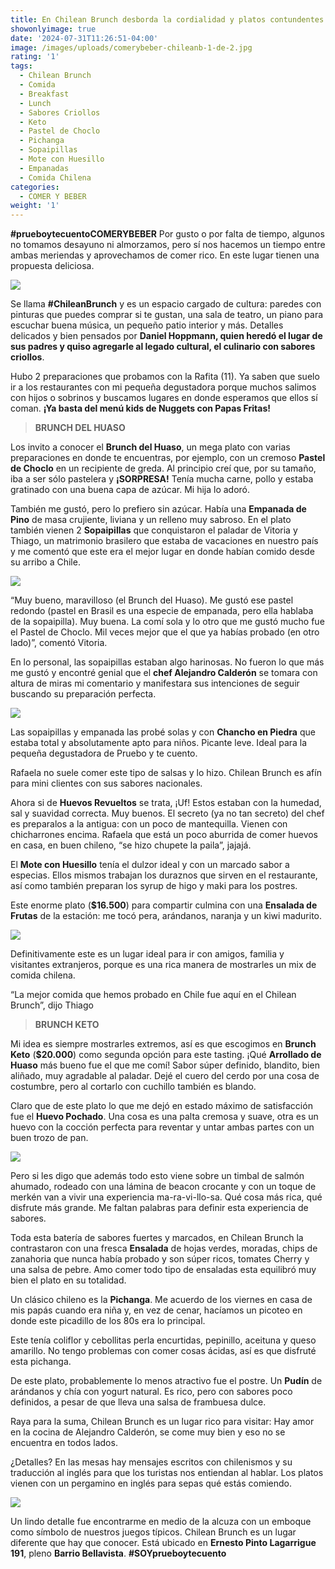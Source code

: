 ```yaml
---
title: En Chilean Brunch desborda la cordialidad y platos contundentes
showonlyimage: true
date: '2024-07-31T11:26:51-04:00'
image: /images/uploads/comerybeber-chileanb-1-de-2.jpg
rating: '1'
tags:
  - Chilean Brunch
  - Comida
  - Breakfast
  - Lunch
  - Sabores Criollos
  - Keto
  - Pastel de Choclo
  - Pichanga
  - Sopaipillas
  - Mote con Huesillo
  - Empanadas
  - Comida Chilena
categories:
  - COMER Y BEBER
weight: '1'
---
```

**\#prueboytecuentoCOMERYBEBER** Por gusto o por falta de tiempo, algunos no tomamos desayuno ni almorzamos, pero sí nos hacemos un tiempo entre ambas meriendas y aprovechamos de comer rico. En este lugar tienen una propuesta deliciosa.

<!--more-->

![](/images/uploads/comerybeber-chileanb-1-de-2.jpg)

Se llama **\#ChileanBrunch** y es un espacio cargado de cultura: paredes con pinturas que puedes comprar si te gustan, una sala de teatro, un piano para escuchar buena música, un pequeño patio interior y más. Detalles delicados y bien pensados por **Daniel Hoppmann, quien heredó el lugar de sus padres y quiso agregarle al legado cultural, el culinario con sabores criollos**.

Hubo 2 preparaciones que probamos con la Rafita (11). Ya saben que suelo ir a los restaurantes con mi pequeña degustadora porque muchos salimos con hijos o sobrinos y buscamos lugares en donde esperamos que ellos sí coman. **¡Ya basta del menú kids de Nuggets con Papas Fritas!**

> **BRUNCH DEL HUASO**

Los invito a conocer el **Brunch del Huaso**, un mega plato con varias preparaciones en donde te encuentras, por ejemplo, con un cremoso **Pastel de Choclo** en un recipiente de greda. Al principio creí que, por su tamaño, iba a ser sólo pastelera y **¡SORPRESA!** Tenía mucha carne, pollo y estaba gratinado con una buena capa de azúcar. Mi hija lo adoró. 

También me gustó, pero lo prefiero sin azúcar. Había una **Empanada de Pino** de masa crujiente, liviana y un relleno muy sabroso. En el plato también vienen 2 **Sopaipillas** que conquistaron el paladar de Vitoria y Thiago, un matrimonio brasilero que estaba de vacaciones en nuestro país y me comentó que este era el mejor lugar en donde habían comido desde su arribo a Chile.

![](/images/uploads/comerybeber-chileanb-brasileros.jpg)

“Muy bueno, maravilloso (el Brunch del Huaso). Me gustó ese pastel redondo (pastel en Brasil es una especie de empanada, pero ella hablaba de la sopaipilla). Muy buena. La comí sola y lo otro que me gustó mucho fue el Pastel de Choclo. Mil veces mejor que el que ya habías probado (en otro lado)”, comentó Vitoria. 

En lo personal, las sopaipillas estaban algo harinosas. No fueron lo que más me gustó y encontré genial que el **chef Alejandro Calderón** se tomara con altura de miras mi comentario y manifestara sus intenciones de seguir buscando su preparación perfecta. 

![](/images/uploads/comerybeber-chileanb-chef.jpg)

Las sopaipillas y empanada las probé solas y con **Chancho en Piedra** que estaba total y absolutamente apto para niños. Picante leve. Ideal para la pequeña degustadora de Pruebo y te cuento. 

Rafaela no suele comer este tipo de salsas y lo hizo. Chilean Brunch es afín para mini clientes con sus sabores nacionales.

Ahora si de **Huevos Revueltos** se trata, ¡Uf! Estos estaban con la humedad, sal y suavidad correcta.
 Muy buenos. El secreto (ya no tan secreto) del chef es preparalos a la antigua: con un poco de mantequilla. Vienen con chicharrones encima. Rafaela que está un poco aburrida de comer huevos en casa, en buen chileno, “se hizo chupete la paila”, jajajá.

El **Mote con Huesillo** tenía el dulzor ideal y con un marcado sabor a especias. Ellos mismos trabajan los duraznos que sirven en el restaurante, así como también preparan los syrup de higo y maki para los postres.

Este enorme plato (**$16.500**) para compartir culmina con una **Ensalada de Frutas** de la estación: me tocó pera, arándanos, naranja y un kiwi madurito.

![](/images/uploads/comerybeber-chileanb-postres2.jpg)

Definitivamente este es un lugar ideal para ir con amigos, familia y visitantes extranjeros, porque es una rica manera de mostrarles un mix de comida chilena.

“La mejor comida que hemos probado en Chile fue aquí en el Chilean Brunch”, dijo Thiago  

> **BRUNCH KETO**

Mi idea es siempre mostrarles extremos, así es que escogimos en **Brunch Keto** (**$20.000**) como segunda opción para este tasting. ¡Qué **Arrollado de Huaso** más bueno fue el que me comí! Sabor súper definido, blandito, bien aliñado, muy agradable al paladar. Dejé el cuero del cerdo por una cosa de costumbre, pero al cortarlo con cuchillo también es blando.

Claro que de este plato lo que me dejó en estado máximo de satisfacción fue el **Huevo Pochado**. Una cosa es una palta cremosa y suave, otra es un huevo con la cocción perfecta para reventar y untar ambas partes con un buen trozo de pan. 

![](/images/uploads/comerybeber-chileanb-keto-ok.jpg)

Pero si les digo que además todo esto viene sobre un timbal de salmón ahumado, rodeado con una lámina de beacon crocante y con un toque de merkén van a vivir una experiencia ma-ra-vi-llo-sa. Qué cosa más rica, qué disfrute más grande. Me faltan palabras para definir esta experiencia de sabores.

Toda esta batería de sabores fuertes y marcados, en Chilean Brunch la contrastaron con una fresca **Ensalada** de hojas verdes, moradas, chips de zanahoria que nunca había probado y son súper ricos, tomates Cherry y una salsa de pebre. Amo comer todo tipo de ensaladas esta equilibró muy bien el plato en su totalidad.

Un clásico chileno es la **Pichanga**. Me acuerdo de los viernes en casa de mis papás cuando era niña y, en vez de cenar, hacíamos un picoteo en donde este picadillo de los 80s era lo principal. 

Este tenía coliflor y cebollitas perla encurtidas, pepinillo, aceituna y queso amarillo. No tengo problemas con comer cosas ácidas, así es que disfruté esta pichanga.

De este plato, probablemente lo menos atractivo fue el postre. Un **Pudín** de arándanos y chía con yogurt natural. Es rico, pero con sabores poco definidos, a pesar de que lleva una salsa de frambuesa dulce.

Raya para la suma, Chilean Brunch es un lugar rico para visitar: Hay amor en la cocina de Alejandro Calderón, se come muy bien y eso no se encuentra en todos lados. 

¿Detalles? En las mesas hay mensajes escritos con chilenismos y su traducción al inglés para que los turistas nos entiendan al hablar. Los platos vienen con un pergamino en inglés para sepas qué estás comiendo.

![](/images/uploads/comerybeber-chileanb-bebidas.jpg)

Un lindo detalle fue encontrarme en medio de la alcuza con un emboque como símbolo de nuestros juegos típicos. Chilean Brunch es un lugar diferente que hay que conocer. Está ubicado en **Ernesto Pinto Lagarrigue 191**, pleno **Barrio Bellavista**. **\#SOYprueboytecuento**
